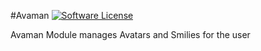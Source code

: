 #Avaman
[![Software License](https://img.shields.io/badge/license-GPL-brightgreen.svg?style=flat)](LICENSE) 

Avaman Module manages Avatars and Smilies for the user
